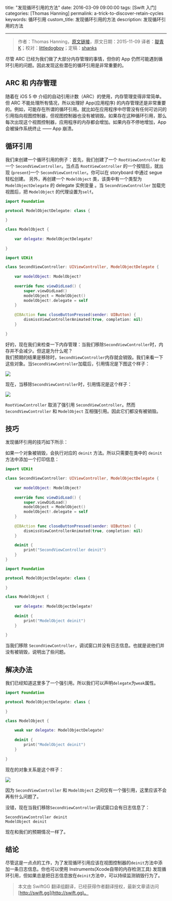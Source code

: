 title: "发现循环引用的方法"
date: 2016-03-09 09:00:00
tags: [Swift 入门]
categories: [Thomas Hanning]
permalink: a-trick-to-discover-retain-cycles
keywords: 循环引用
custom_title: 发现循环引用的方法
description: 发现循环引用的方法

---
> 作者：Thomas Hanning，[原文链接](http://www.thomashanning.com/a-trick-to-discover-retain-cycles/)，原文日期：2015-11-09
> 译者：[靛青K](http://www.dianqk.org/)；校对：[littledogboy](undefined)；定稿：[shanks](http://codebuild.me/)
  








尽管 ARC 已经为我们做了大部分内存管理的事情，但你的 App 仍然可能遇到循环引用的问题。因此发现这些潜在的循环引用是非常重要的。
<!--more-->

## ARC 和 内存管理

随着在 iOS 5 中 介绍的自动引用计数（ARC）的使用，内存管理变得非常简单。但 ARC 不能处理所有情况，所以处理好 App(应用程序) 的内存管理还是非常重要的。例如，可能存在所谓的循环引用。就比如在应用程序中尽管没有任何可访问的引用指向视图控制器，但视图控制器也没有被销毁。如果存在这种循环引用，那么每次出现这个视图控制器，应用程序的内存都会增加。如果内存不停地增加，App 会被操作系统终止 —— App 崩溃。

## 循环引用

我们来创建一个循环引用的例子：首先，我们创建了一个 `RootViewController` 和一个 `SecondViewController`。当点击 `RootViewController` 的一个按钮后，就出现 (`present`)一个 `SecondViewController`。你可以在 storyboard 中通过 segue 轻松创建。 另外，再创建一个 `ModelObject` 类，该类中有一个类型为 `ModelObjectDelegate` 的 delegate 实例变量 。当 `SecondViewController` 加载完视图后，把 `ModelObject` 的代理设置为`self`。

```Swift
import Foundation

protocol ModelObjectDelegate: class {
    
}

class ModelObject {
    
    var delegate: ModelObjectDelegate?
       
}
```

```Swift
import UIKit

class SecondViewController: UIViewController, ModelObjectDelegate {
    
    var modelObject: ModelObject?
    
    override func viewDidLoad() {
        super.viewDidLoad()
        modelObject = ModelObject()
        modelObject!.delegate = self
    }
        
    @IBAction func closeButtonPressed(sender: UIButton) {
        dismissViewControllerAnimated(true, completion: nil)
    }
    
}
```

好的，现在我们来检查一下内存管理：当我们移除`SecondViewController`时，内存并不会减少。但这是为什么呢？  
我们预期的结果是移除时，`SecondViewController`内存就会销毁。我们来看一下这些对象。当`SecondViewController`加载后，引用情况是下图这个样子：

![](/img/articles/a-trick-to-discover-retain-cycles/retainc1.jpg1457485815.2839491)

现在，当移除`SecondViewController`时，引用情况是这个样子：

![](/img/articles/a-trick-to-discover-retain-cycles/retain2c.jpg1457485816.052251)

`RootViewController` 取消了强引用 `SecondViewController`。然而 `SecondViewController` 和 `ModelObject` 互相强引用。因此它们都没有被销毁。

## 技巧
发现循环引用的技巧如下所示：  

如果一个对象被销毁，会执行对应的 `deinit` 方法。所以只需要在类中的 `deinit` 方法中添加一个打印信息：

```Swift
import UIKit

class SecondViewController: UIViewController, ModelObjectDelegate {
    
    var modelObject: ModelObject?
    
    override func viewDidLoad() {
        super.viewDidLoad()
        modelObject = ModelObject()
        modelObject!.delegate = self
    }
    
    @IBAction func closeButtonPressed(sender: UIButton) {
        dismissViewControllerAnimated(true, completion: nil)
    }
    
    deinit {
        print("SecondViewController deinit")
    }
}
```

```Swift
import Foundation

protocol ModelObjectDelegate: class {
    
}

class ModelObject {
    
    var delegate: ModelObjectDelegate?
    
    deinit {
        print("ModelObject deinit")
    }
    
}
```

当我们移除 `SecondViewController`，调试窗口并没有日志信息。也就是说他们并没有被销毁，说明出了些问题。

## 解决办法

我们已经知道这里多了一个强引用。所以我们可以声明`delegate`为`weak`属性。

```Swift
import Foundation

protocol ModelObjectDelegate: class {
    
}

class ModelObject {
    
    weak var delegate: ModelObjectDelegate?
    
    deinit {
        print("ModelObject deinit")
    }
    
}
```

现在的对象关系是这个样子：

![](/img/articles/a-trick-to-discover-retain-cycles/retainc3.jpg1457485816.738923)

因为 `SecondViewController` 和 `ModelObject` 之间仅有一个强引用，这里应该不会再有什么问题了。

没错，现在当我们移除`SecondViewController`调试窗口会有日志信息了：

```
SecondViewController deinit
ModelObject deinit
```

现在和我们的预期情况一样了。

## 结论

尽管这是一点点的工作，为了发现循环引用应该在视图控制器的`deinit`方法中添加一条日志信息。你也可以使用 Instruments(Xcode自带的内存检测工具) 发现循环引用，但如果总是把日志信息放在`deinit`方法中，可以持续监测销毁行为了。
> 本文由 SwiftGG 翻译组翻译，已经获得作者翻译授权，最新文章请访问 [http://swift.gg](http://swift.gg)。